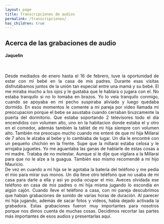 ```yaml
---
layout: page
title: Transcripciones de audios
permalink: /transcripciones/
has_children: true
---
```


<h2>Acerca de las grabaciones de audio</h2>
<h4>Jaquelin</h4>

<br>
<p style="text-align:justify">
Desde mediados de enero hasta el 16 de febrero, tuve la oportunidad de estar con mi bebé en la casa de mis padres.
Durante esas visitas disfrutábamos juntos de la unión tan especial entre una mamá y su bebé. El me miraba mucho a los ojos y le gustaba que le hablara o jugara con el. No estaba tranquilo si no lo tomaba en brazos. Yo lo veía tranquilo conmigo, cuando se apoyaba en mi pecho suspiraba aliviado y luego quedaba dormido. En esos momentos le comente a mi pareja por video llamada mi preocupacion porque el bebe se asustaba cuando cerraban bruzcamente la puerta del dormitorio. Que estaba soportando 2 televisores todo el día encendidos con volumen alto, uno en la habitacion donde estaba el y otro en el comedor, además también la tablet de mi hija siempre con volumen alto. También me preocupo mucho cuando me enteré de que mi hija Millarai de 7 años le alzaba al bebe y lo cambiaba de lugar. Un día le encontré con un pequeño chichón en la frente. Supe que la millarai estaba celosa y le arrojaba juguetes. Yo me aguantaba las ganas de hablarle de estas cosas a mi madre. Trataba de no molestar. Aunque si le dije que vigilara a la Millarai para que no le alze a la guagua. También eso mismo recomendé a mi hijo Mauricio.<br>
De vez en cuando a mi hija se le agotaba la batería del teléfono y me pedía el mio para mirar sus monos. Un día lleve otro teléfono que no usaba de mi casa para darle a ella y asi yo podia ocupar el mio. Aveces olvidada ese teléfono en casa de mis padres o mi hija misma jugando lo escondía en algún cajón. Cuando lleve el teléfono a casa, con mi pareja descubrimos que habían grabaciones de sonido de varias horas de duración. Al parecer mi hija jugando, además de sacar fotos y videos, habia dejado activada la grabadora. Estas grabaciones fueron muy importantes para nosotros porque nos dimos cuenta de muchas cosas. Decidimos recortar las partes más importantes de esos audios y presentarlas aquí.<p>
